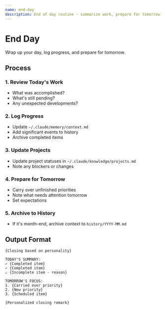 ```yaml
---
name: end-day
description: End of day routine - summarize work, prepare for tomorrow
---
```


# End Day

Wrap up your day, log progress, and prepare for tomorrow.

## Process

### 1. Review Today's Work
- What was accomplished?
- What's still pending?
- Any unexpected developments?

### 2. Log Progress
- Update `~/.claude/memory/context.md`
- Add significant events to history
- Archive completed items

### 3. Update Projects
- Update project statuses in `~/.claude/knowledge/projects.md`
- Note any blockers or changes

### 4. Prepare for Tomorrow
- Carry over unfinished priorities
- Note what needs attention tomorrow
- Set expectations

### 5. Archive to History
- If it's month-end, archive context to `history/YYYY-MM.md`

## Output Format
```
{Closing based on personality}

TODAY'S SUMMARY:
✓ {Completed item}
✓ {Completed item}
⚠ {Incomplete item - reason}

TOMORROW'S FOCUS:
1. {Carried over priority}
2. {New priority}
3. {Scheduled item}

{Personalized closing remark}
```
